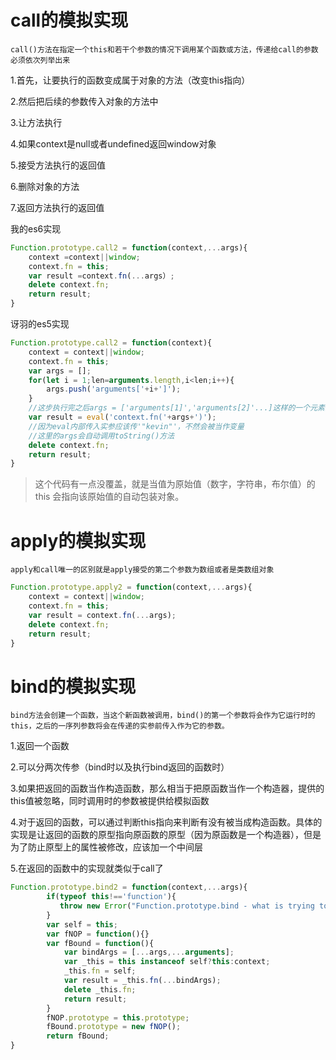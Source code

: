 # call的模拟实现

`call()方法在指定一个this和若干个参数的情况下调用某个函数或方法，传递给call的参数必须依次列举出来`

1.首先，让要执行的函数变成属于对象的方法（改变this指向）

2.然后把后续的参数传入对象的方法中

3.让方法执行

4.如果context是null或者undefined返回window对象

5.接受方法执行的返回值

6.删除对象的方法

7.返回方法执行的返回值

我的es6实现

```js
Function.prototype.call2 = function(context,...args){
	context =context||window;
	context.fn = this;
	var result =context.fn(...args）;
	delete context.fn;
	return result;
}
```
讶羽的es5实现
```js
Function.prototype.call2 = function(context){
    context = context||window;
    context.fn = this;
    var args = [];
    for(let i = 1;len=arguments.length,i<len;i++){
        args.push('arguments['+i+']');
    }
    //这步执行完之后args = ['arguments[1]','arguments[2]'...]这样的一个元素为字符串的数组
    var result = eval('context.fn('+args+')');
    //因为eval内部传入实参应该传'"kevin"'，不然会被当作变量
    //这里的args会自动调用toString()方法
    delete context.fn;
    return result;
}
```

> 这个代码有一点没覆盖，就是当值为原始值（数字，字符串，布尔值）的 this 会指向该原始值的自动包装对象。

# apply的模拟实现

`apply和call唯一的区别就是apply接受的第二个参数为数组或者是类数组对象`

```js
Function.prototype.apply2 = function(context,...args){
	context = context||window;
	context.fn = this;
	var result = context.fn(...args);
	delete context.fn;
	return result;
}
```

#  bind的模拟实现

`bind方法会创建一个函数，当这个新函数被调用，bind()的第一个参数将会作为它运行时的this，之后的一序列参数将会在传递的实参前传入作为它的参数。`

1.返回一个函数

2.可以分两次传参（bind时以及执行bind返回的函数时）

3.如果把返回的函数当作构造函数，那么相当于把原函数当作一个构造器，提供的this值被忽略，同时调用时的参数被提供给模拟函数

4.对于返回的函数，可以通过判断this指向来判断有没有被当成构造函数。具体的实现是让返回的函数的原型指向原函数的原型（因为原函数是一个构造器），但是为了防止原型上的属性被修改，应该加一个中间层

5.在返回的函数中的实现就类似于call了

```js
Function.prototype.bind2 = function(context,...args){
    	if(typeof this!=='function'){
           throw new Error("Function.prototype.bind - what is trying to be bound is not callable");
        }
        var self = this;
        var fNOP = function(){}
        var fBound = function(){
            var bindArgs = [...args,...arguments];
            var _this = this instanceof self?this:context;
            _this.fn = self;
            var result = _this.fn(...bindArgs);
            delete _this.fn;
            return result;
        }
        fNOP.prototype = this.prototype;
        fBound.prototype = new fNOP();
        return fBound;
}
```

